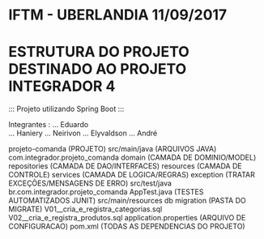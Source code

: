 # IFTM - UBERLANDIA 11/09/2017

# ESTRUTURA DO PROJETO DESTINADO AO PROJETO INTEGRADOR 4

::: Projeto utilizando Spring Boot :::

Integrantes :
 ... Eduardo<br>
 ... Haniery
 ... Neirivon
 ... Elyvaldson
 ... André

projeto-comanda (PROJETO)
   src/main/java (ARQUIVOS JAVA)
                com.integrador.projeto_comanda
                   domain           (CAMADA DE DOMINIO/MODEL)
                   repositories     (CAMADA DE DAO/INTERFACES)
                   resources        (CAMADA DE CONTROLE)
                   services         (CAMADA DE LOGICA/REGRAS)
                      exception     (TRATAR EXCEÇÕES/MENSAGENS DE ERRO)
   src/test/java
                br.com.integrador.projeto_comanda
                   AppTest.java     (TESTES AUTOMATIZADOS JUNIT)
   src/main/resources
                     db
                        migration   (PASTA DO MIGRATE)
                           V01__cria_e_registra_categorias.sql
                           V02__cria_e_registra_produtos.sql
                      application.properties  (ARQUIVO DE CONFIGURACAO)
   pom.xml  (TODAS AS DEPENDENCIAS DO PROJETO)
